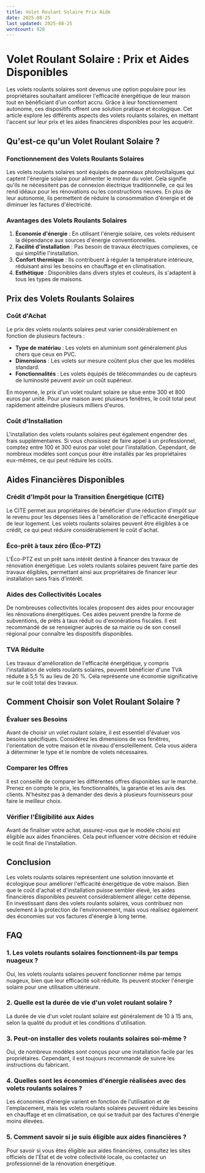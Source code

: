 ```yaml
---
title: Volet Roulant Solaire Prix Aide
date: 2025-08-25
last_updated: 2025-08-25
wordcount: 928
---
```


# Volet Roulant Solaire : Prix et Aides Disponibles

Les volets roulants solaires sont devenus une option populaire pour les propriétaires souhaitant améliorer l'efficacité énergétique de leur maison tout en bénéficiant d'un confort accru. Grâce à leur fonctionnement autonome, ces dispositifs offrent une solution pratique et écologique. Cet article explore les différents aspects des volets roulants solaires, en mettant l'accent sur leur prix et les aides financières disponibles pour les acquérir.

## Qu'est-ce qu'un Volet Roulant Solaire ?

### Fonctionnement des Volets Roulants Solaires

Les volets roulants solaires sont équipés de panneaux photovoltaïques qui captent l'énergie solaire pour alimenter le moteur du volet. Cela signifie qu'ils ne nécessitent pas de connexion électrique traditionnelle, ce qui les rend idéaux pour les rénovations ou les constructions neuves. En plus de leur autonomie, ils permettent de réduire la consommation d'énergie et de diminuer les factures d'électricité.

### Avantages des Volets Roulants Solaires

1. **Économie d'énergie** : En utilisant l'énergie solaire, ces volets réduisent la dépendance aux sources d'énergie conventionnelles.
2. **Facilité d'installation** : Pas besoin de travaux électriques complexes, ce qui simplifie l'installation.
3. **Confort thermique** : Ils contribuent à réguler la température intérieure, réduisant ainsi les besoins en chauffage et en climatisation.
4. **Esthétique** : Disponibles dans divers styles et couleurs, ils s'adaptent à tous les types de maisons.

## Prix des Volets Roulants Solaires

### Coût d'Achat

Le prix des volets roulants solaires peut varier considérablement en fonction de plusieurs facteurs :

- **Type de matériau** : Les volets en aluminium sont généralement plus chers que ceux en PVC.
- **Dimensions** : Les volets sur mesure coûtent plus cher que les modèles standard.
- **Fonctionnalités** : Les volets équipés de télécommandes ou de capteurs de luminosité peuvent avoir un coût supérieur.

En moyenne, le prix d'un volet roulant solaire se situe entre 300 et 800 euros par unité. Pour une maison avec plusieurs fenêtres, le coût total peut rapidement atteindre plusieurs milliers d'euros.

### Coût d'Installation

L'installation des volets roulants solaires peut également engendrer des frais supplémentaires. Si vous choisissez de faire appel à un professionnel, comptez entre 100 et 300 euros par volet pour l'installation. Cependant, de nombreux modèles sont conçus pour être installés par les propriétaires eux-mêmes, ce qui peut réduire les coûts.

## Aides Financières Disponibles

### Crédit d'Impôt pour la Transition Énergétique (CITE)

Le CITE permet aux propriétaires de bénéficier d'une réduction d'impôt sur le revenu pour les dépenses liées à l'amélioration de l'efficacité énergétique de leur logement. Les volets roulants solaires peuvent être éligibles à ce crédit, ce qui peut réduire considérablement le coût d'achat.

### Éco-prêt à taux zéro (Éco-PTZ)

L'Éco-PTZ est un prêt sans intérêt destiné à financer des travaux de rénovation énergétique. Les volets roulants solaires peuvent faire partie des travaux éligibles, permettant ainsi aux propriétaires de financer leur installation sans frais d'intérêt.

### Aides des Collectivités Locales

De nombreuses collectivités locales proposent des aides pour encourager les rénovations énergétiques. Ces aides peuvent prendre la forme de subventions, de prêts à taux réduit ou d'exonérations fiscales. Il est recommandé de se renseigner auprès de sa mairie ou de son conseil régional pour connaître les dispositifs disponibles.

### TVA Réduite

Les travaux d'amélioration de l'efficacité énergétique, y compris l'installation de volets roulants solaires, peuvent bénéficier d'une TVA réduite à 5,5 % au lieu de 20 %. Cela représente une économie significative sur le coût total des travaux.

## Comment Choisir son Volet Roulant Solaire ?

### Évaluer ses Besoins

Avant de choisir un volet roulant solaire, il est essentiel d'évaluer vos besoins spécifiques. Considérez les dimensions de vos fenêtres, l'orientation de votre maison et le niveau d'ensoleillement. Cela vous aidera à déterminer le type et le nombre de volets nécessaires.

### Comparer les Offres

Il est conseillé de comparer les différentes offres disponibles sur le marché. Prenez en compte le prix, les fonctionnalités, la garantie et les avis des clients. N'hésitez pas à demander des devis à plusieurs fournisseurs pour faire le meilleur choix.

### Vérifier l'Éligibilité aux Aides

Avant de finaliser votre achat, assurez-vous que le modèle choisi est éligible aux aides financières. Cela peut influencer votre décision et réduire le coût final de l'installation.

## Conclusion

Les volets roulants solaires représentent une solution innovante et écologique pour améliorer l'efficacité énergétique de votre maison. Bien que le coût d'achat et d'installation puisse sembler élevé, les aides financières disponibles peuvent considérablement alléger cette dépense. En investissant dans des volets roulants solaires, vous contribuez non seulement à la protection de l'environnement, mais vous réalisez également des économies sur vos factures d'énergie à long terme.

## FAQ

### 1. Les volets roulants solaires fonctionnent-ils par temps nuageux ?

Oui, les volets roulants solaires peuvent fonctionner même par temps nuageux, bien que leur efficacité soit réduite. Ils peuvent stocker l'énergie solaire pour une utilisation ultérieure.

### 2. Quelle est la durée de vie d'un volet roulant solaire ?

La durée de vie d'un volet roulant solaire est généralement de 10 à 15 ans, selon la qualité du produit et les conditions d'utilisation.

### 3. Peut-on installer des volets roulants solaires soi-même ?

Oui, de nombreux modèles sont conçus pour une installation facile par les propriétaires. Cependant, il est toujours recommandé de suivre les instructions du fabricant.

### 4. Quelles sont les économies d'énergie réalisées avec des volets roulants solaires ?

Les économies d'énergie varient en fonction de l'utilisation et de l'emplacement, mais les volets roulants solaires peuvent réduire les besoins en chauffage et en climatisation, ce qui se traduit par des factures d'énergie moins élevées.

### 5. Comment savoir si je suis éligible aux aides financières ?

Pour savoir si vous êtes éligible aux aides financières, consultez les sites officiels de l'État et de votre collectivité locale, ou contactez un professionnel de la rénovation énergétique.